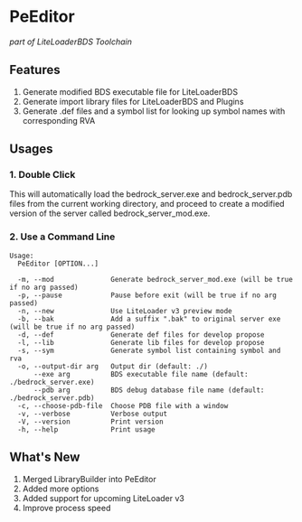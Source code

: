 # PeEditor

_part of LiteLoaderBDS Toolchain_

## Features

1. Generate modified BDS executable file for LiteLoaderBDS
2. Generate import library files for LiteLoaderBDS and Plugins
3. Generate .def files and a symbol list for looking up symbol names with corresponding RVA

## Usages

### 1. Double Click

This will automatically load the bedrock_server.exe and bedrock_server.pdb files from the current working directory, and proceed to create a modified version of the server called bedrock_server_mod.exe.


### 2. Use a Command Line

```
Usage:
  PeEditor [OPTION...]

  -m, --mod              Generate bedrock_server_mod.exe (will be true if no arg passed)
  -p, --pause            Pause before exit (will be true if no arg passed)
  -n, --new              Use LiteLoader v3 preview mode
  -b, --bak              Add a suffix ".bak" to original server exe (will be true if no arg passed)
  -d, --def              Generate def files for develop propose
  -l, --lib              Generate lib files for develop propose
  -s, --sym              Generate symbol list containing symbol and rva
  -o, --output-dir arg   Output dir (default: ./)
      --exe arg          BDS executable file name (default: ./bedrock_server.exe)
      --pdb arg          BDS debug database file name (default: ./bedrock_server.pdb)
  -c, --choose-pdb-file  Choose PDB file with a window
  -v, --verbose          Verbose output
  -V, --version          Print version
  -h, --help             Print usage
```

## What's New
1. Merged LibraryBuilder into PeEditor
2. Added more options
3. Added support for upcoming LiteLoader v3
4. Improve process speed

